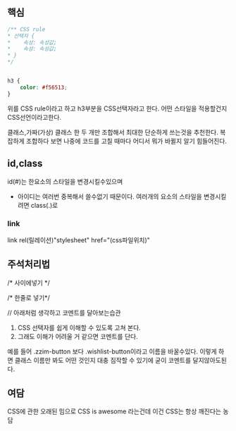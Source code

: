 ## 핵심
```CSS
/** CSS rule
* 선택자 {
*    속성: 속성값;
*    속성: 속성값;
* }
*/


h3 {
	color: #f56513;
}
```
위를 CSS rule이라고 하고
h3부분을 CSS선택자라고 한다.
어떤 스타일을 적용할건지 CSS선언이라고한다.

클래스,가짜(가상) 클래스 한 두 개만 조합해서 최대한 단순하게 쓰는것을 추천한다. 복잡하게 조합하다 보면 나중에 코드를 고칠 때마다 어디서 뭐가 바뀔지 알기 힘들어진다.

## id,class
id(#)는 한요소의 스타일을 변경시킬수있으며
- 아이디는 여러번 중복해서 쓸수없기 때문이다.
여러개의 요소의 스타일을 변경시킬려면 class(.)로 

### link
link rel(릴레이션)"stylesheet" href="(css파일위치)"

## 주석처리법
/*
	사이에넣기
\*/

/\* 한줄로 넣기\*/

// 아래처럼 생각하고 코멘트를 달아보는습관

1. CSS 선택자를 쉽게 이해할 수 있도록 고쳐 본다.
2. 그래도 이해가 어려울 거 같으면 코멘트를 단다.

예를 들어 .zzim-button 보다 .wishlist-button이라고 이름을 바꿀수있다.
이렇게 하면 클래스 이름만 봐도 어떤 것인지 대충 짐작할 수 있기에 굳이 코멘트를 달지않아도된다.

## 여담
CSS에 관한 오래된 밈으로 CSS is awesome 라는건데 이건 CSS는 항상 깨진다는 농담